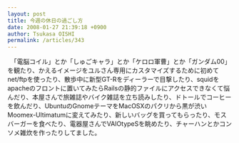 ```yaml
---
layout: post
title: 今週の休日の過ごし方
date: 2008-01-27 21:39:18 +0900
author: Tsukasa OISHI
permalink: /articles/343
---
```


　「電脳コイル」とか「しゅごキャラ」とか「ケロロ軍曹」とか「ガンダム00」を観たり、かえるイメージをユルさん専用にカスタマイズするために初めてnet/ftpを使ったり、散歩中に新型GT-Rをディーラーで目撃したり、squidをapacheのフロントに置いてみたらRailsの静的ファイルにアクセスできなくて悩んだり、本屋さんで旅雑誌やバイク雑誌を立ち読みしたり、ドトールでコーヒーを飲んだり、UbuntuのGnomeテーマをMacOSXのパクリから黒が渋いMoomex-Ultimatumに変えてみたり、新しいバッグを買ってもらったり、モスバーガーを食べたり、電器屋さんでVAIOtypeSを眺めたり、チャーハンとかコンソメ雑炊を作ったりしてました。

